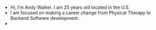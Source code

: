 - Hi, I’m Andy Walker. I am 25 years old located in the U.S.
- I am focused on making a career change from Physical Therapy to Backend Software development.
- 

<!---
andy-walker18/andy-walker18 is a ✨ special ✨ repository because its `README.md` (this file) appears on your GitHub profile.
You can click the Preview link to take a look at your changes.
--->
